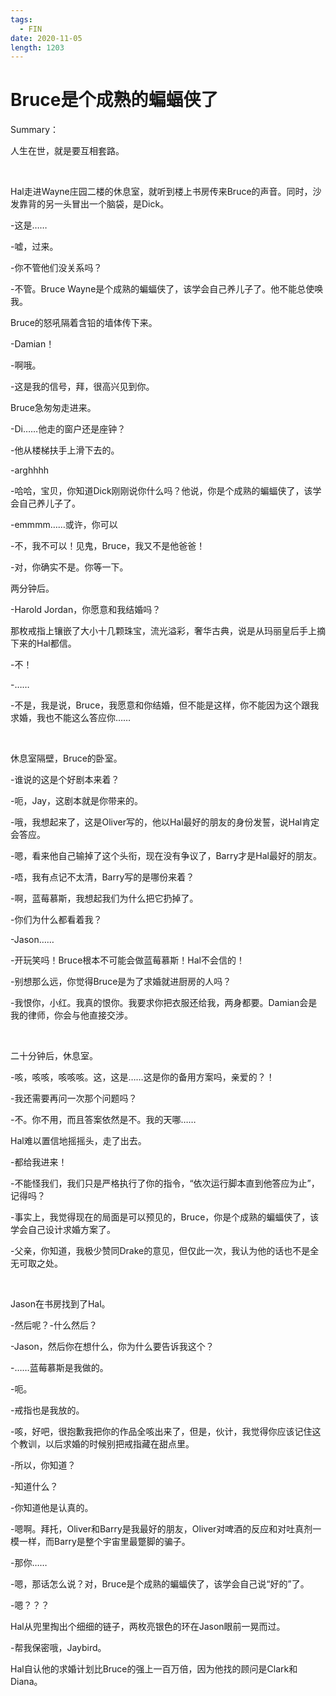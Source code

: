```yaml
---
tags:
  - FIN
date: 2020-11-05
length: 1203
---
```


# Bruce是个成熟的蝙蝠侠了

Summary：

人生在世，就是要互相套路。

<br>

Hal走进Wayne庄园二楼的休息室，就听到楼上书房传来Bruce的声音。同时，沙发靠背的另一头冒出一个脑袋，是Dick。

-这是……

-嘘，过来。

-你不管他们没关系吗？

-不管。Bruce Wayne是个成熟的蝙蝠侠了，该学会自己养儿子了。他不能总使唤我。

Bruce的怒吼隔着含铅的墙体传下来。

-Damian！

-啊哦。

-这是我的信号，拜，很高兴见到你。

Bruce急匆匆走进来。

-Di……他走的窗户还是座钟？

-他从楼梯扶手上滑下去的。

-arghhhh

-哈哈，宝贝，你知道Dick刚刚说你什么吗？他说，你是个成熟的蝙蝠侠了，该学会自己养儿子了。

-emmmm……或许，你可以

-不，我不可以！见鬼，Bruce，我又不是他爸爸！

-对，你确实不是。你等一下。

两分钟后。

-Harold Jordan，你愿意和我结婚吗？

那枚戒指上镶嵌了大小十几颗珠宝，流光溢彩，奢华古典，说是从玛丽皇后手上摘下来的Hal都信。

-不！

-……

-不是，我是说，Bruce，我愿意和你结婚，但不能是这样，你不能因为这个跟我求婚，我也不能这么答应你……

<br>

休息室隔壁，Bruce的卧室。

-谁说的这是个好剧本来着？

-呃，Jay，这剧本就是你带来的。

-哦，我想起来了，这是Oliver写的，他以Hal最好的朋友的身份发誓，说Hal肯定会答应。

-嗯，看来他自己输掉了这个头衔，现在没有争议了，Barry才是Hal最好的朋友。

-唔，我有点记不太清，Barry写的是哪份来着？

-啊，蓝莓慕斯，我想起我们为什么把它扔掉了。

-你们为什么都看着我？

-Jason……

-开玩笑吗！Bruce根本不可能会做蓝莓慕斯！Hal不会信的！

-别想那么远，你觉得Bruce是为了求婚就进厨房的人吗？

-我恨你，小红。我真的恨你。我要求你把衣服还给我，两身都要。Damian会是我的律师，你会与他直接交涉。

<br>

二十分钟后，休息室。

-咳，咳咳，咳咳咳。这，这是……这是你的备用方案吗，亲爱的？！

-我还需要再问一次那个问题吗？

-不。你不用，而且答案依然是不。我的天哪……

Hal难以置信地摇摇头，走了出去。

-都给我进来！

-不能怪我们，我们只是严格执行了你的指令，“依次运行脚本直到他答应为止”，记得吗？

-事实上，我觉得现在的局面是可以预见的，Bruce，你是个成熟的蝙蝠侠了，该学会自己设计求婚方案了。

-父亲，你知道，我极少赞同Drake的意见，但仅此一次，我认为他的话也不是全无可取之处。

<br>

Jason在书房找到了Hal。

-然后呢？-什么然后？

-Jason，然后你在想什么，你为什么要告诉我这个？

-……蓝莓慕斯是我做的。

-呃。

-戒指也是我放的。

-咳，好吧，很抱歉我把你的作品全咳出来了，但是，伙计，我觉得你应该记住这个教训，以后求婚的时候别把戒指藏在甜点里。

-所以，你知道？

-知道什么？

-你知道他是认真的。

-嗯啊。拜托，Oliver和Barry是我最好的朋友，Oliver对啤酒的反应和对吐真剂一模一样，而Barry是整个宇宙里最蹩脚的骗子。

-那你……

-嗯，那话怎么说？对，Bruce是个成熟的蝙蝠侠了，该学会自己说“好的”了。

-嗯？？？

Hal从兜里掏出个细细的链子，两枚亮银色的环在Jason眼前一晃而过。

-帮我保密哦，Jaybird。

Hal自认他的求婚计划比Bruce的强上一百万倍，因为他找的顾问是Clark和Diana。

